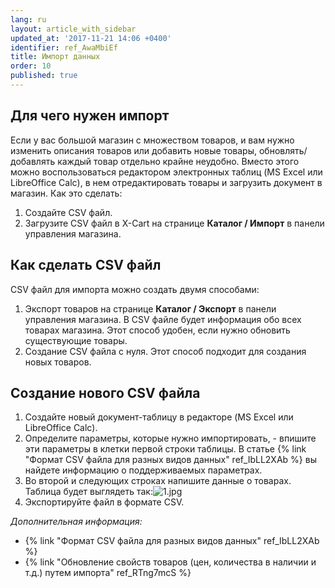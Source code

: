 ```yaml
---
lang: ru
layout: article_with_sidebar
updated_at: '2017-11-21 14:06 +0400'
identifier: ref_AwaMbiEf
title: Импорт данных
order: 10
published: true
---
```

## Для чего нужен импорт

Если у вас большой магазин с множеством товаров, и вам нужно изменить описания товаров или добавить новые товары, обновлять/добавлять каждый товар отдельно крайне неудобно. Вместо этого можно воспользоваться редактором электронных таблиц (MS Excel или LibreOffice Calc), в нем отредактировать товары и загрузить документ в магазин. Как это сделать:

1.  Создайте CSV файл.
2.  Загрузите CSV файл в X-Cart на странице **Каталог / Импорт** в панели управления магазина.

## Как сделать CSV файл

CSV файл для импорта можно создать двумя способами:

1.  Экспорт товаров на странице **Каталог / Экспорт** в панели управления магазина. В CSV файле будет информация обо всех товарах магазина. Этот способ удобен, если нужно обновить существующие товары.
2.  Создание CSV файла с нуля. Этот способ подходит для создания новых товаров.

## Создание нового CSV файла

1.  Создайте новый документ-таблицу в редакторе (MS Excel или LibreOffice Calc).
2.  Определите параметры, которые нужно импортировать, - впишите эти параметры в клетки первой строки таблицы. В статье {% link "Формат CSV файла для разных видов данных" ref_IbLL2XAb %} вы найдете информацию о поддерживаемых параметрах.
3.  Во второй и следующих строках напишите данные о товарах. Таблица будет выглядеть так:![1.jpg]({{site.baseurl}}/attachments/ref_AwaMbiEf/1.jpg)
4.  Экспортируйте файл в формате CSV.

_Дополнительная информация:_

*   {% link "Формат CSV файла для разных видов данных" ref_IbLL2XAb %}
*   {% link "Обновление свойств товаров (цен, количества в наличии и т.д.) путем импорта" ref_RTng7mcS %}

